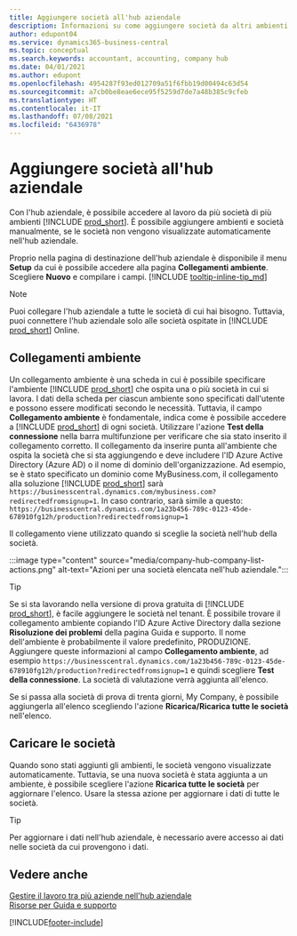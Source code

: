 ```yaml
---
title: Aggiungere società all'hub aziendale
description: Informazioni su come aggiungere società da altri ambienti Business Central all'hub aziendale in modo da poter gestire il lavoro in più ambienti.
author: edupont04
ms.service: dynamics365-business-central
ms.topic: conceptual
ms.search.keywords: accountant, accounting, company hub
ms.date: 04/01/2021
ms.author: edupont
ms.openlocfilehash: 4954287f93ed012709a51f6fbb19d00494c63d54
ms.sourcegitcommit: a7cb0be8eae6ece95f5259d7de7a48b385c9cfeb
ms.translationtype: HT
ms.contentlocale: it-IT
ms.lasthandoff: 07/08/2021
ms.locfileid: "6436978"
---
```

# <a name="add-companies-to-your-company-hub"></a>Aggiungere società all'hub aziendale

Con l'hub aziendale, è possibile accedere al lavoro da più società di più ambienti [!INCLUDE [prod_short](includes/prod_short.md)]. È possibile aggiungere ambienti e società manualmente, se le società non vengono visualizzate automaticamente nell'hub aziendale.  

Proprio nella pagina di destinazione dell'hub aziendale è disponibile il menu **Setup** da cui è possibile accedere alla pagina **Collegamenti ambiente**. Scegliere **Nuovo** e compilare i campi. [!INCLUDE [tooltip-inline-tip_md](includes/tooltip-inline-tip_md.md)]  

> [!NOTE]
> Puoi collegare l'hub aziendale a tutte le società di cui hai bisogno. Tuttavia, puoi connettere l'hub aziendale solo alle società ospitate in [!INCLUDE [prod_short](includes/prod_short.md)] Online.

## <a name="environment-links"></a>Collegamenti ambiente

Un collegamento ambiente è una scheda in cui è possibile specificare l'ambiente [!INCLUDE [prod_short](includes/prod_short.md)] che ospita una o più società in cui si lavora. I dati della scheda per ciascun ambiente sono specificati dall'utente e possono essere modificati secondo le necessità. Tuttavia, il campo **Collegamento ambiente** è fondamentale, indica come è possibile accedere a [!INCLUDE [prod_short](includes/prod_short.md)] di ogni società. Utilizzare l'azione **Test della connessione** nella barra multifunzione per verificare che sia stato inserito il collegamento corretto. Il collegamento da inserire punta all'ambiente che ospita la società che si sta aggiungendo e deve includere l'ID Azure Active Directory (Azure AD) o il nome di dominio dell'organizzazione. Ad esempio, se è stato specificato un dominio come MyBusiness.com, il collegamento alla soluzione [!INCLUDE [prod_short](includes/prod_short.md)] sarà ```https://businesscentral.dynamics.com/mybusiness.com?redirectedfromsignup=1```. In caso contrario, sarà simile a questo: ```https://businesscentral.dynamics.com/1a23b456-789c-0123-45de-678910fg12h/production?redirectedfromsignup=1```  

Il collegamento viene utilizzato quando si sceglie la società nell'hub della società.  

:::image type="content" source="media/company-hub-company-list-actions.png" alt-text="Azioni per una società elencata nell'hub aziendale.":::

> [!TIP]
> Se si sta lavorando nella versione di prova gratuita di [!INCLUDE [prod_short](includes/prod_short.md)], è facile aggiungere le società nel tenant. È possibile trovare il collegamento ambiente copiando l'ID Azure Active Directory dalla sezione **Risoluzione dei problemi** della pagina Guida e supporto. Il nome dell'ambiente è probabilmente il valore predefinito, PRODUZIONE. Aggiungere queste informazioni al campo **Collegamento ambiente**, ad esempio ```https://businesscentral.dynamics.com/1a23b456-789c-0123-45de-678910fg12h/production?redirectedfromsignup=1``` e quindi scegliere **Test della connessione**. La società di valutazione verrà aggiunta all'elenco.
>
> Se si passa alla società di prova di trenta giorni, My Company, è possibile aggiungerla all'elenco scegliendo l'azione **Ricarica/Ricarica tutte le società** nell'elenco.

## <a name="load-companies"></a>Caricare le società

Quando sono stati aggiunti gli ambienti, le società vengono visualizzate automaticamente. Tuttavia, se una nuova società è stata aggiunta a un ambiente, è possibile scegliere l'azione **Ricarica tutte le società** per aggiornare l'elenco. Usare la stessa azione per aggiornare i dati di tutte le società.  

> [!TIP]
> Per aggiornare i dati nell'hub aziendale, è necessario avere accesso ai dati nelle società da cui provengono i dati.

## <a name="see-also"></a>Vedere anche

[Gestire il lavoro tra più aziende nell'hub aziendale](company-hub.md)  
[Risorse per Guida e supporto](product-help-and-support.md)  


[!INCLUDE[footer-include](includes/footer-banner.md)]